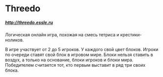 # Threedo
##### http://threedo.essle.ru

Логическая онлайн игра, похожая на смесь тетриса и крестики-ноликов.

В игре участвует от 2 до 5 игроков. У каждого свой цвет блоков. Игроки по очереди ставят свой блок в игровом мире. Блоки нельзя ставить в воздух, а только на основание, блоки игроков и блоки мира. 
Победителем считается тот, кто первым выставит в ряд три своих блока.